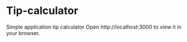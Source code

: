 # Tip-calculator
Simple application tip calculator
Open http://localhost:3000 to view it in your browser.
